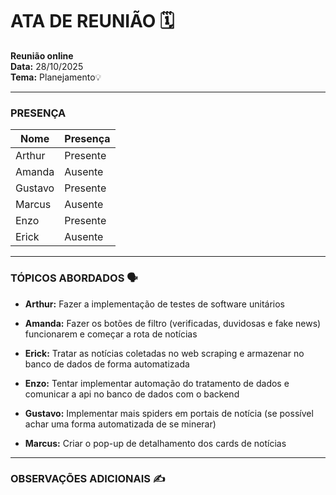 # ATA DE REUNIÃO 🗓️

**Reunião online**  
**Data:** 28/10/2025  
**Tema:** Planejamento💡  

---

### **PRESENÇA** 

| Nome | Presença |
|---|---|
| Arthur | Presente |
| Amanda | Ausente |
| Gustavo | Presente |
| Marcus | Ausente |
| Enzo | Presente |
| Erick | Ausente |

---

### **TÓPICOS ABORDADOS** 🗣️

* **Arthur:** Fazer a implementação de testes de software unitários 

* **Amanda:** Fazer os botões de filtro (verificadas, duvidosas e fake news) funcionarem e começar a rota de notícias

* **Erick:** Tratar as notícias coletadas no web scraping e armazenar no banco de dados de forma automatizada

* **Enzo:** Tentar implementar automação do tratamento de dados e comunicar a api no banco de dados com o backend

* **Gustavo:** Implementar mais spiders em portais de notícia (se possível achar uma forma automatizada de se minerar)

* **Marcus:** Criar o pop-up de detalhamento dos cards de notícias

---

### **OBSERVAÇÕES ADICIONAIS** ✍️
